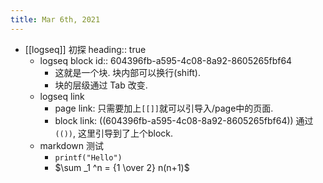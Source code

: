 ```yaml
---
title: Mar 6th, 2021
---
```


- [[logseq]] 初探
  heading:: true
	- logseq block
	  id:: 604396fb-a595-4c08-8a92-8605265fbf64
		- 这就是一个块.
		  块内部可以换行(shift).
		- 块的层级通过 Tab 改变.
	- logseq link
		- page link: 只需要加上`[[]]`就可以引导入/page中的页面.
		- block link: ((604396fb-a595-4c08-8a92-8605265fbf64)) 通过`(())`, 这里引导到了上个block.
	- markdown 测试
		- `printf("Hello")`
		- $\sum _1 ^n = {1 \over 2} n(n+1)$